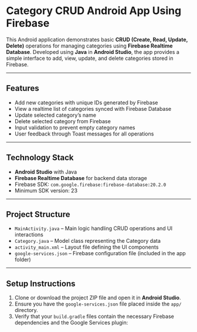 # Category CRUD Android App Using Firebase

This Android application demonstrates basic **CRUD (Create, Read, Update, Delete)** operations for managing categories using **Firebase Realtime Database**. Developed using **Java** in **Android Studio**, the app provides a simple interface to add, view, update, and delete categories stored in Firebase.

---

## Features

- Add new categories with unique IDs generated by Firebase
- View a realtime list of categories synced with Firebase Database
- Update selected category’s name
- Delete selected category from Firebase
- Input validation to prevent empty category names
- User feedback through Toast messages for all operations

---

## Technology Stack

- **Android Studio** with Java
- **Firebase Realtime Database** for backend data storage
- Firebase SDK: `com.google.firebase:firebase-database:20.2.0`
- Minimum SDK version: 23

---

## Project Structure

- `MainActivity.java` – Main logic handling CRUD operations and UI interactions  
- `Category.java` – Model class representing the Category data  
- `activity_main.xml` – Layout file defining the UI components  
- `google-services.json` – Firebase configuration file (included in the app folder)

---

## Setup Instructions

1. Clone or download the project ZIP file and open it in **Android Studio**.  
2. Ensure you have the `google-services.json` file placed inside the `app/` directory.  
3. Verify that your `build.gradle` files contain the necessary Firebase dependencies and the Google Services plugin:

